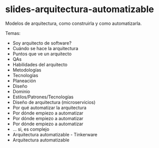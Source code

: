 # slides-arquitectura-automatizable
Modelos de arquitectura, como construirla y como automatizarla.

Temas:

* Soy arquitecto de software?
* Cuándo se hace la arquitectura
* Puntos que ve un arquitecto
* QAs
* Habilidades del arquitecto
* Metodologías
* Tecnologías
* Planeación
* Diseño
* Dominio
* Estilos/Patrones/Tecnologías
* Diseño de arquitectura (microservicios)
* Por qué automatizar la arquitectura
* Por dónde empiezo a automatizar
* Por dónde empiezo a automatizar
* Por dónde empiezo a automatizar
* ... si, es complejo
* Arquitectura automatizable - Tinkerware
* Arquitectura automatizable

